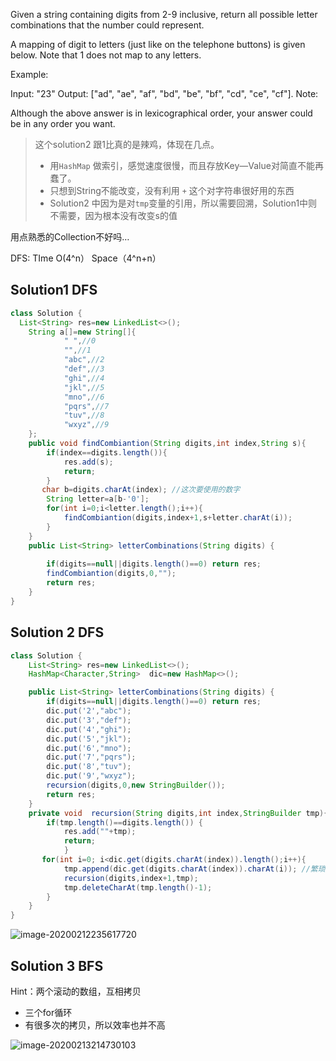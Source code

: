 Given a string containing digits from 2-9 inclusive, return all possible letter combinations that the number could represent.

A mapping of digit to letters (just like on the telephone buttons) is given below. Note that 1 does not map to any letters.



Example:

Input: "23"
Output: ["ad", "ae", "af", "bd", "be", "bf", "cd", "ce", "cf"].
Note:

Although the above answer is in lexicographical order, your answer could be in any order you want.



> 这个solution2 跟1比真的是辣鸡，体现在几点。
>
> * 用```HashMap``` 做索引，感觉速度很慢，而且存放Key—Value对简直不能再蠢了。
> * 只想到String不能改变，没有利用 ```+``` 这个对字符串很好用的东西
> * Solution2 中因为是对```tmp```变量的引用，所以需要回溯，Solution1中则不需要，因为根本没有改变s的值

用点熟悉的Collection不好吗…

DFS: TIme O(4^n） Space（4^n+n）

## Solution1 DFS

```java
class Solution {
  List<String> res=new LinkedList<>();
    String a[]=new String[]{
            " ",//0
            "",//1
            "abc",//2
            "def",//3
            "ghi",//4
            "jkl",//5
            "mno",//6
            "pqrs",//7
            "tuv",//8
            "wxyz",//9
    };
    public void findCombiantion(String digits,int index,String s){
        if(index==digits.length()){
            res.add(s);
            return;
        }
       char b=digits.charAt(index); //这次要使用的数字
        String letter=a[b-'0'];
        for(int i=0;i<letter.length();i++){
            findCombiantion(digits,index+1,s+letter.charAt(i));
        }
    }
    public List<String> letterCombinations(String digits) {
   
        if(digits==null||digits.length()==0) return res;
        findCombiantion(digits,0,"");
        return res;
    }
}
```



## Solution 2 DFS

```java
class Solution {
    List<String> res=new LinkedList<>();
    HashMap<Character,String>  dic=new HashMap<>();

    public List<String> letterCombinations(String digits) {
        if(digits==null||digits.length()==0) return res;
        dic.put('2',"abc");
        dic.put('3',"def");
        dic.put('4',"ghi");
        dic.put('5',"jkl");
        dic.put('6',"mno");
        dic.put('7',"pqrs");
        dic.put('8',"tuv");
        dic.put('9',"wxyz");
        recursion(digits,0,new StringBuilder());
        return res;
    }
    private void  recursion(String digits,int index,StringBuilder tmp){
        if(tmp.length()==digits.length()) {
            res.add(""+tmp);
            return;
            }
       for(int i=0; i<dic.get(digits.charAt(index)).length();i++){
            tmp.append(dic.get(digits.charAt(index)).charAt(i)); //繁琐==垃圾
            recursion(digits,index+1,tmp);
            tmp.deleteCharAt(tmp.length()-1);
        }
    }
}
```

![image-20200212235617720](C:\Users\15524\AppData\Roaming\Typora\typora-user-images\image-20200212235617720.png)



##  Solution 3 BFS

Hint：两个滚动的数组，互相拷贝

* 三个for循环
* 有很多次的拷贝，所以效率也并不高

![image-20200213214730103](C:\Users\15524\AppData\Roaming\Typora\typora-user-images\image-20200213214730103.png)
